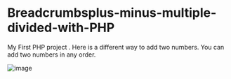 # Breadcrumbsplus-minus-multiple-divided-with-PHP

My First PHP project . Here is a different way to add two numbers. You can add two numbers in any order.


![image](https://github.com/user-attachments/assets/421382fd-2a75-45c4-9655-2b9c8df46d59)
